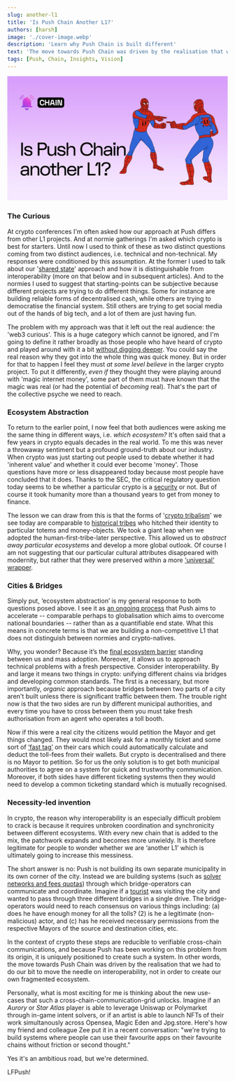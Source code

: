 ```yaml
---
slug: another-l1
title: 'Is Push Chain Another L1?'
authors: [harsh]
image: './cover-image.webp'
description: 'Learn why Push Chain is built different'
text: 'The move towards Push Chain was driven by the realisation that we had to do our bit to move the needle on interoperability, not in order to create our own fragmented ecosystem.'
tags: [Push, Chain, Insights, Vision]
---
```


![Cover image of Is Push Chain Another L1?](./cover-image.webp)

<!--truncate-->

### The Curious

At crypto conferences I'm often asked how our approach at Push differs from other L1 projects. And at normie gatherings I'm asked which crypto is best for starters. Until now I used to think of these as two distinct questions coming from two distinct audiences, i.e. technical and non-technical. My responses were conditioned by this assumption. At the former I used to talk about our '[shared state](https://push.org/blog/innovations-by-push-chain/)' approach and how it is distinguishable from interoperability (more on that below and in subsequent articles). And to the normies I used to suggest that starting-points can be subjective because different projects are trying to do different things. Some for instance are building reliable forms of decentralised cash, while others are trying to democratise the financial system. Still others are trying to get social media out of the hands of big tech, and a lot of them are just having fun.

The problem with my approach was that it left out the real audience: the 'web3 curious'. This is a huge category which cannot be ignored, and I'm going to define it rather broadly as those people who have heard of crypto and played around with it a bit [without digging deeper](https://push.org/blog/why-push-chain/). You could say the real reason why they got into the whole thing was quick money. But in order for that to happen I feel they must _at some level believe_ in the larger crypto project. To put it differently, _even if_ they thought they were playing around with 'magic internet money', some part of them must have known that the magic was real (or had the potential of _becoming_ real). That's the part of the collective psyche we need to reach.

### Ecosystem Abstraction

To return to the earlier point, I now feel that both audiences were asking me the same thing in different ways, i.e. _which ecosystem?_ It's often said that a few years in crypto equals decades in the real world. To me this was never a throwaway sentiment but a profound ground-truth about our industry. When crypto was just starting out people used to debate whether it had 'inherent value' and whether it could ever become 'money'. Those questions have more or less disappeared today because most people have concluded that it does. Thanks to the SEC, the critical regulatory question today seems to be whether a particular crypto is a [security](https://www.forbes.com/sites/digital-assets/2023/08/14/how-the-secs-charge-that-cryptos-are-securities-could-face-an-uphill-battle/) or not. But of course it took humanity more than a thousand years to get from money to finance.

The lesson we can draw from this is that the forms of '[crypto tribalism](https://medium.com/@adamnite/a-history-of-crypto-tribalism-11f9f9c5cbaf)' we see today are comparable to [historical tribes](https://www.wideopenspaces.com/native-american-totem-animals-origins-totem-poles-meaning/) who hitched their identity to particular totems and money-objects. We took a giant leap when we adopted the human-first-tribe-later perspective. This allowed us to _abstract away particular ecosystems_ and develop a more global outlook. Of course I am not suggesting that our particular cultural attributes disappeared with modernity, but rather that they were preserved within a more ['universal' wrapper](https://www.notion.so/Is-Push-Chain-another-L1-188188aea7f4801a8e5dc22d0c20e0f3?pvs=21).

### Cities & Bridges

Simply put, ‘ecosystem abstraction’ is my general response to both questions posed above. I see it as [an ongoing process](https://thenetworkstate.com/) that Push aims to accelerate -- comparable perhaps to globalisation which aims to overcome national boundaries -- rather than as a quantifiable end state. What this means in concrete terms is that we are building a non-competitive L1 that does not distinguish between normies and crypto-natives.

Why, you wonder? Because it’s the [final ecosystem barrier](https://push.org/blog/what-is-consumer-crypto-and-why-does-it-matter/) standing between us and mass adoption. Moreover, it allows us to approach technical problems with a fresh perspective. Consider interoperability. By and large it means two things in crypto: unifying different chains via bridges and developing common standards. The first is a necessary, but more importantly, _organic_ approach because bridges between two parts of a city aren't built unless there is significant traffic between them. The trouble right now is that the two sides are run by different municipal authorities, and every time you have to cross between them you must take fresh authorisation from an agent who operates a toll booth.

Now if this were a real city the citizens would petition the Mayor and get things changed. They would most likely ask for a monthly ticket and some sort of [‘fast tag’](https://en.wikipedia.org/wiki/FASTag) on their cars which could automatically calculate and deduct the toll-fees from their wallets. But crypto is decentralised and there is no Mayor to petition. So for us the only solution is to get both municipal authorities to agree on a system for quick and trustworthy communication. Moreover, if both sides have different ticketing systems then they would need to develop a common ticketing standard which is mutually recognised.

### Necessity-led invention

In crypto, the reason why interoperability is an especially difficult problem to crack is because it requires unbroken coordination and synchronicity between different ecosystems. With every new chain that is added to the mix, the patchwork expands and becomes more unwieldy. It is therefore legitimate for people to wonder whether we are ‘another L1’ which is ultimately going to increase this messiness.

The short answer is no: Push is not building its own separate municipality in its own corner of the city. Instead we are building systems (such as [solver networks and fees quotas](https://whitepaper.push.org/)) through which bridge-operators can communicate and coordinate. Imagine if a [tourist](https://www.notion.so/189188aea7f480faaba5f80052406759?pvs=21) was visiting the city and wanted to pass through three different bridges in a single drive. The bridge-operators would need to reach consensus on various things including: (a) does he have enough money for all the tolls? (2) is he a legitimate (non-malicious) actor, and (c) has he received necessary permissions from the respective Mayors of the source and destination cities, etc.

In the context of crypto these steps are reducible to verifiable cross-chain communications, and because Push has been working on this problem from its origin, it is uniquely positioned to create such a system. In other words, the move towards Push Chain was driven by the realisation that we had to do our bit to move the needle on interoperability, not in order to create our own fragmented ecosystem.

Personally, what is most exciting for me is thinking about the new use-cases that such a cross-chain-communication-grid unlocks. Imagine if an _Aurory_ or _Star Atlas_ player is able to leverage Uniswap or Polymarket through in-game intent solvers, or if an artist is able to launch NFTs of their work simultanously across Opensea, Magic Eden and Jpg.store. Here's how my friend and colleague Zee put it in a recent conversation: "we're trying to build systems where people can use their favourite apps on their favourite chains without friction or second thought."

Yes it's an ambitious road, but we're determined.

LFPush!
